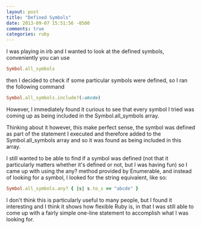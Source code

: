 ```yaml
---
layout: post
title: "Defined Symbols"
date: 2013-09-07 15:51:56 -0500
comments: true
categories: ruby
---
```

I was playing in irb and I wanted to look at the defined symbols, conveniently you can use

```ruby
Symbol.all_symbols
```

then I decided to check if some particular symbols were defined, so I ran the following command

```ruby
Symbol.all_symbols.include?(:abcde)
```

<!-- more -->

However, I immediately found it curious to see that every symbol I tried was coming up as being included in the Symbol.all_symbols array.

Thinking about it however, this make perfect sense, the symbol was defined as part of the statement I executed and therefore added to the Symbol.all_symbols array and so it was found as being included in this array.

I still wanted to be able to find if a symbol was defined (not that it particularly matters whether it's defined or not, but I was having fun) so I came up with using the any? method provided by Enumerable, and instead of looking for a symbol, I looked for the string equivalent, like so:

```ruby
Symbol.all_symbols.any? { |s| s.to_s == "abcde" }
```

I don't think this is particularly useful to many people, but I found it interesting and I think it shows how flexible Ruby is, in that I was still able to come up with a fairly simple one-line statement to accomplish what I was looking for.

